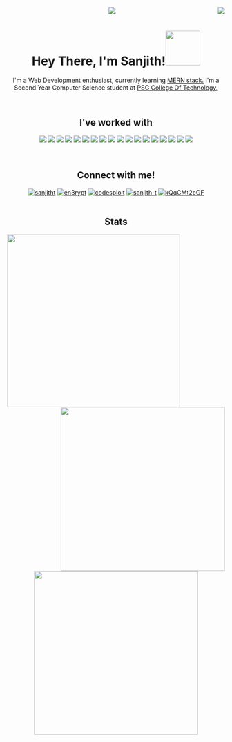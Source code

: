 

<div align="center">
  
  <img src="https://jusmarktech.com/public/a/images/pages/web_development.gif"/>
  <img align="right" src="https://visitor-badge.laobi.icu/badge?page_id=en3rypt.visitor-badge)"/>
  <h1 align="center">Hey There, I'm Sanjith!<img src="https://media.giphy.com/media/3ohhwMDyS6rv3sB8yI/giphy.gif" width="80px"/></h1>
  <p align="center">I'm a Web Development enthusiast, currently learning <a href="https://www.mongodb.com/mern-stack">MERN stack.</a> I'm a Second Year Computer Science student at <a href="https://www.psgtech.edu/">PSG College Of Technology.</a></p><br>

<h2 align="center">I've worked with</h2>


![](https://img.shields.io/badge/c-%2300599C.svg?style=for-the-badge&logo=c&logoColor=white)
![](https://img.shields.io/badge/c++-%2300599C.svg?style=for-the-badge&logo=c%2B%2B&logoColor=white)
![](https://img.shields.io/badge/python-3670A0?style=for-the-badge&logo=python&logoColor=ffdd54)
![](https://img.shields.io/badge/Qt-%23217346.svg?style=for-the-badge&logo=Qt&logoColor=white)
![](https://img.shields.io/badge/django-%23092E20.svg?style=for-the-badge&logo=django&logoColor=white)
![](https://img.shields.io/badge/Oracle-F80000?style=for-the-badge&logo=oracle&logoColor=white)
![](https://img.shields.io/badge/mysql-%2300f.svg?style=for-the-badge&logo=mysql&logoColor=white)
![](https://img.shields.io/badge/MongoDB-%234ea94b.svg?style=for-the-badge&logo=mongodb&logoColor=white)
![](https://img.shields.io/badge/html5-%23E34F26.svg?style=for-the-badge&logo=html5&logoColor=white)
![](https://img.shields.io/badge/css3-%231572B6.svg?style=for-the-badge&logo=css3&logoColor=white)
![](https://img.shields.io/badge/javascript-%23323330.svg?style=for-the-badge&logo=javascript&logoColor=%23F7DF1E)
![](https://img.shields.io/badge/tailwindcss-%2338B2AC.svg?style=for-the-badge&logo=tailwind-css&logoColor=white)
![](https://img.shields.io/badge/react-%2320232a.svg?style=for-the-badge&logo=react&logoColor=%2361DAFB)
![](https://img.shields.io/badge/Next-black?style=for-the-badge&logo=next.js&logoColor=white)
![](https://img.shields.io/badge/node.js-6DA55F?style=for-the-badge&logo=node.js&logoColor=white)
![](https://img.shields.io/badge/express.js-%23404d59.svg?style=for-the-badge&logo=express&logoColor=%2361DAFB)
![](https://img.shields.io/badge/figma-%23F24E1E.svg?style=for-the-badge&logo=figma&logoColor=white)
![](https://img.shields.io/badge/vercel-%23000000.svg?style=for-the-badge&logo=vercel&logoColor=white)


<br><h2 align="center">Connect with me!</h2>
<div align="center">
<a href="https://linkedin.com/in/sanjitht" target="blank"><img align="center" src="https://img.shields.io/badge/linkedin-%230077B5.svg?style=for-the-badge&logo=linkedin&logoColor=white" alt="sanjitht"  /></a>
<a href="https://instagram.com/en3rypt" target="blank"><img align="center" src="https://img.shields.io/badge/instagram-%23E4405F.svg?style=for-the-badge&logo=Instagram&logoColor=white" alt="en3rypt"/></a>
<a href="https://www.youtube.com/c/codesploit" target="blank"><img align="center" src="https://img.shields.io/badge/youtube-%23FF0000.svg?style=for-the-badge&logo=YouTube&logoColor=white" alt="codesploit" /></a>
<a href="https://www.hackerrank.com/sanjith_t" target="blank"><img align="center" src="https://img.shields.io/badge/-Hackerrank-2EC866?style=for-the-badge&logo=HackerRank&logoColor=white" alt="sanjith_t"  /></a>
<a href="https://discord.gg/kQqCMt2cGF" target="blank"><img align="center" src="https://img.shields.io/badge/discord-%237289DA.svg?style=for-the-badge&logo=discord&logoColor=white" alt="kQqCMt2cGF"  /></a>
</div>
<br><h2 align="center">Stats</h2>
  
<div>
  <p>
    <img align="left" width=400 src="https://github-readme-streak-stats.herokuapp.com?user=en3rypt&hide_border=true&theme=algolia&date_format=M%20j%5B%2C%20Y%5D"/>&nbsp;&nbsp;&nbsp;
    <img align="right" width=380 src="https://github-readme-stats.vercel.app/api?username=en3rypt&hide_border=true&show_icons=true&theme=algolia" />
  </p>
 </div>
  <br><br><br><br><br>
  <div>
    
  <img align="center" width=380 src="https://github-readme-stats.vercel.app/api/top-langs/?username=en3rypt&hide_border=true&layout=compact&theme=algolia" />
  </div>
</div>
